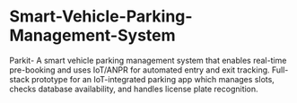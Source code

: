 # Smart-Vehicle-Parking-Management-System
Parkit- A smart vehicle parking management system that enables real-time pre-booking and uses IoT/ANPR for automated entry and exit tracking. Full-stack prototype for an IoT-integrated parking app which manages slots, checks database availability, and handles license plate recognition.
